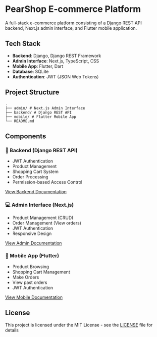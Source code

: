 # PearShop E-commerce Platform

A full-stack e-commerce platform consisting of a Django REST API backend, Next.js admin interface, and Flutter mobile application.

## Tech Stack

- **Backend**: Django, Django REST Framework
- **Admin Interface**: Next.js, TypeScript, CSS
- **Mobile App**: Flutter, Dart
- **Database**: SQLite
- **Authentication**: JWT (JSON Web Tokens)

## Project Structure

```
.
├── admin/ # Next.js Admin Interface
├── backend/ # Django REST API
├── mobile/ # Flutter Mobile App
└── README.md
```

## Components

### 🔧 Backend (Django REST API)
- JWT Authentication
- Product Management
- Shopping Cart System
- Order Processing
- Permission-based Access Control

[View Backend Documentation](backend/README.md)

### 💻 Admin Interface (Next.js)
- Product Management (CRUD)
- Order Management (View orders)
- JWT Authentication
- Responsive Design

[View Admin Documentation](admin/README.md)

### 📱 Mobile App (Flutter)
- Product Browsing
- Shopping Cart Management
- Make Orders
- View past orders
- JWT Authentication

[View Mobile Documentation](mobile/README.md)

## License

This project is licensed under the MIT License - see the [LICENSE](LICENSE) file for details